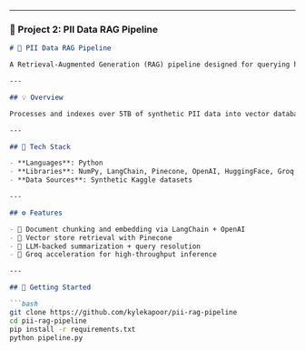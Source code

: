 
---

### 📁 Project 2: **PII Data RAG Pipeline**

```markdown
# 🔐 PII Data RAG Pipeline

A Retrieval-Augmented Generation (RAG) pipeline designed for querying high-volume, classified datasets with personally identifiable information (PII). Built to simulate private enterprise LLM use-cases on secure data using LangChain and Pinecone.

---

## 💡 Overview

Processes and indexes over 5TB of synthetic PII data into vector databases for fast, relevant LLM-based document QA. Designed with privacy, scale, and modularity in mind.

---

## 🔧 Tech Stack

- **Languages**: Python  
- **Libraries**: NumPy, LangChain, Pinecone, OpenAI, HuggingFace, Groq  
- **Data Sources**: Synthetic Kaggle datasets  

---

## ⚙️ Features

- 📄 Document chunking and embedding via LangChain + OpenAI  
- 🧠 Vector store retrieval with Pinecone  
- 🔄 LLM-backed summarization + query resolution  
- 🚀 Groq acceleration for high-throughput inference  

---

## 🚀 Getting Started

```bash
git clone https://github.com/kylekapoor/pii-rag-pipeline
cd pii-rag-pipeline
pip install -r requirements.txt
python pipeline.py
